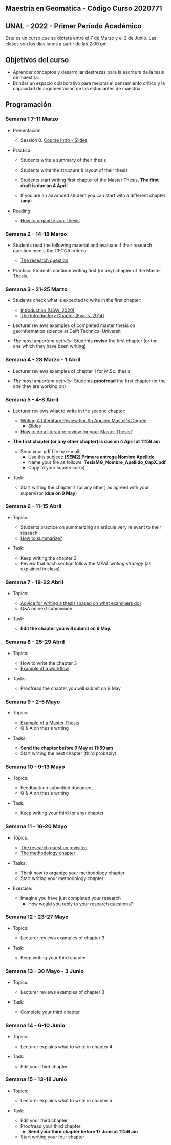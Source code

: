## Maestría en Geomática -   Código Curso 2020771
## UNAL - 2022 - Primer Período Académico 

Este es un curso que se dictará entre el  7 de Marzo y el 2 de Junio.
Las clases son los días lunes a partir de las  2:00 pm.

## Objetivos del curso

- Aprender conceptos y desarrollar destrezas  para la escritura de la tesis de maestría.
- Brindar un espacio colaborativo para mejorar el pensamiento critico y la capacidad de argumentación de los estudiantes de maestría.

## Programación

### Semana 1  7-11 Marzo

- Presentación:
  - Session 0.  [Course Intro - Slides](https://ials.github.io/seminario/sem_S0.html)

- Práctica:
  - Students write a summary of their thesis 
  - Students write the structure & layout of their thesis
  - Students start writing first chapter of the Master Thesis. **The first draft is due on 4 April**

  - If you are an advanced student you can start with a different chapter (**any**)

- Reading:
  - [How to organize your thesis](http://www.sce.carleton.ca/faculty/chinneck/thesis.html)

### Semana 2 -  14-18 Marzo

- Students read the following material and evaluate if their research question meets the *CFCCA* criteria:
  - [The research question](https://libguides.msvu.ca/c.php?g=707361&p=5034449#s-lg-box-15836684)

- Práctica:
  Students continue writing first (or any) chapter of the Master Thesis. 
 
### Semana 3 - 21-25 Marzo

- Students check  what is expected to write in the first chapter:
  - [Introduction (USW, 2020)](https://student.unsw.edu.au/introductions)
  - [The Introductory Chapter (Evans, 2014)](https://drive.google.com/file/d/17vNf_QX6Fh-yfVzO3u-5sZc3gN5KS4D_/view?usp=sharing)

- Lecturer reviews examples of completed master thesis on geoinformation science  at Delft Technical Universit

- *The most important activity*:
  Students **revise**  the first chapter  (or the one which they have been writing)

  
### Semana 4 - 28 Marzo - 1 Abril

- Lecturer reviews examples of chapter 1 for M.Sc. thesis

- *The most important activity*:
  Students **proofread**  the first chapter  (or the one they are working on)
 
### Semana 5 - 4-8 Abril

- Lecturer reviews what to write in the second chapter:
  - [Writing A Literature Review For An Applied Master's Degree](https://repository.upenn.edu/cgi/viewcontent.cgi?article=1022&context=od_working_papers)
    - [Slides](https://drive.google.com/file/d/1S9Unijk4A9EruMZLmyI8qxph_eHIL6uc/view?usp=sharing) 
  - [How to do a literature review for your Master Thesis?](https://www.unil.ch/hec/files/live/sites/hec/files/doc/master/mscis/how-to-do-a-literature-review-for-your-master-thesis.pdf)

- **The first chapter (or any other chapter) is due on 4 April at 11:59 am**
  - Send your  pdf file  by e-mail:
    - Use this subject: **[SEM2]  Primera entrega  Nombre Apellido**
    - Name your file as follows:  **TesisMG_Nombre_Apellido_CapX.pdf**
    - Copy to your supervisor(s)

- Task:
  -	Start writing the chapter 2 (or any other) as agreed with your supervisor (**due on 9 May**)

### Semana 6 - 11-15 Abril

- Topics: 
    -	Students practice on summarizing an articule very relevant to their reseach
    -	[How to summarize?](https://drive.google.com/file/d/1BgdsWxtgl-gBCccpd-fBTKJjFGQ0tXCf/view?usp=sharing)
      
- Task:
  -	Keep writing the chapter 2 
  -	Review that each section follow the *MEAL writing strategy* (as explained in class).

### Semana 7 - 18-22 Abril

- Topics: 
    -	[Advice for writing a thesis (based on what examiners do)](https://www.tandfonline.com/doi/full/10.1080/23265507.2017.1300862)
    -	Q&A on next submission 

- Task:
  -	**Edit  the chapter you will submit on 9 May.**

### Semana 8 - 25-29 Abril

- Topics: 
  - How to write the chapter 3
  - [Example of a workflow](https://drive.google.com/file/d/1X72JinVkj3j-TSgMtWiyezMe2o-pu8z8/view?usp=sharing)

- Tasks:
  -	Proofread the chapter you will submit on 9 May
 

### Semana 9 -  2-5 Mayo

- Topics: 
  - [Example of a Master Thesis](https://drive.google.com/file/d/1ZePdClvqiB6cv-sFO-3EDc0qSa5gsD_P/view?usp=sharing)
  - Q & A on thesis writing 

- Tasks:
  -	**Send the chapter before 9 May at 11:59 am**
  -	Start writing the next chapter (third probably)
  
### Semana 10 -   9-13 Mayo

- Topics: 
  - Feedback on submitted document
  - Q & A on thesis writing 

- Task:
  -	Keep writing your third (or any) chapter

### Semana 11 -  16-20 Mayo

- Topics: 
  - [The research question revisited](https://www.ncbi.nlm.nih.gov/pmc/articles/PMC6322175/)
  - [The methodology chapter](https://www.sagepub.com/sites/default/files/upm-binaries/28544_Chapter1.pdf)

- Tasks:
  - Think how to organize your methodology chapter
  -	Start writing your methodology chapter

- Exercise:
  -	Imagine you have just completed your research
    -	How would you reply to your research questions?
 
### Semana 12 - 23-27 Mayo

- Topics: 
  - Lecturer reviews examples of chapter 3

- Task:
  -	Keep writing your third  chapter
  
### Semana 13 - 30 Mayo - 3 Junio

- Topics: 
  - Lecturer reviews examples of chapter 3

- Task:
  - Complete your third chapter

### Semana 14 - 6-10 Junio

- Topics: 
  - Lecturer explains what to write in chapter 4

- Task:
  - Edit your third chapter

### Semana 15 - 13-18 Junio

- Topics: 
  - Lecturer explains what to write in chapter 5

- Task:
  - Edit your third chapter
  - Proofread your third chapter
    -	**Send your third chapter before 17 June at 11:59 am**
  - Start writing your four chapter
